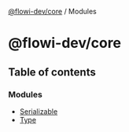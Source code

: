 [@flowi-dev/core](README.md) / Modules

# @flowi-dev/core

## Table of contents

### Modules

- [Serializable](modules/Serializable.md)
- [Type](modules/Type.md)
